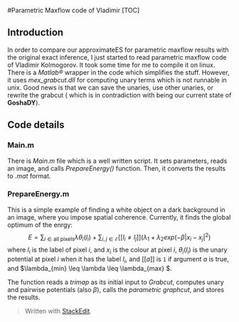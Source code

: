 #Parametric Maxflow code of Vladimir
[TOC]
## Introduction
In order to compare our approximateES for parametric maxflow results with the original exact inference, I just started to read parametric maxflow code of Vladimir Kolmogorov. It took some time for me to compile it on linux. There is a *Matlab®* wrapper in the code which simplifies the stuff. However, it uses *mex_grabcut.dll* for computing unary terms which is not runnable in unix. Good news is that we can save the unaries, use other unaries, or rewrite the grabcut ( which is in contradiction with being our current state of  **GoshaDY**).

## Code details
### Main.m
There is *Main.m* file which is a well written script. It sets parameters, reads an image, and calls *PrepareEnergy()* function. Then, it converts the results to *.mat* format.

### PrepareEnergy.m
This is a simple example of finding a white object on a dark background in an image, where you impose spatial coherence. Currently, it finds the global optimum of the enrgy: $$
E = \sum_{i \in \text{all pixels}} \lambda \theta_i(l_i) + \sum_{i,j \in \mathcal{E}} [[ l_i \neq l_j ]] (\lambda_1 + \lambda_2 exp(-\beta |x_i - x_j|^2)
$$
where $l_i$ is the label of pixel $i$, and $x_i$ is the colour at pixel $i$, $\theta_i(l_i)$ is the unary potential at pixel $i$ when it has the label $l_i$, and $[[a]]$ is `1` if argument $a$ is true, and $\lambda_{min} \leq \lambda \leq \lambda_{max} $. 

The function reads a *trimap* as its initial input to *Grabcut*, computes unary and pairwise potentials (also $\beta$), calls the *parametric graphcut*, and stores the results.


> Written with [StackEdit](https://stackedit.io/).